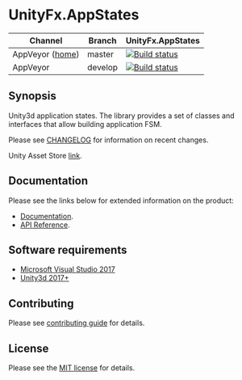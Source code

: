 # UnityFx.AppStates

Channel  | Branch | UnityFx.AppStates |
---------|--------|-------------------|
AppVeyor ([home](https://ci.appveyor.com/project/Arvtesh/unityfx-appstates)) | master | [![Build status](https://ci.appveyor.com/api/projects/status/hfmq9vow53al7tpd/branch/master?svg=true)](https://ci.appveyor.com/project/Arvtesh/unityfx-appstates/branch/master)
AppVeyor | develop | [![Build status](https://ci.appveyor.com/api/projects/status/hfmq9vow53al7tpd/branch/develop?svg=true)](https://ci.appveyor.com/project/Arvtesh/unityfx-appstates/branch/develop)

## Synopsis

Unity3d application states. The library provides a set of classes and interfaces that allow building application FSM.

Please see [CHANGELOG](CHANGELOG.md) for information on recent changes.

Unity Asset Store [link](https://www.assetstore.unity3d.com/#!/content/96696).

## Documentation
Please see the links below for extended information on the product:
- [Documentation](https://arvtesh.github.io/UnityFx.AppStates/articles/intro.html).
- [API Reference](https://arvtesh.github.io/UnityFx.AppStates/api/index.html).

## Software requirements

- [Microsoft Visual Studio 2017](https://www.visualstudio.com/vs/community/)
- [Unity3d 2017+](https://store.unity.com/)

## Contributing

Please see [contributing guide](CONTRIBUTING.md) for details.

## License

Please see the [MIT license](LICENSE.md) for details.